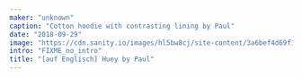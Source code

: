 ```yaml
---
maker: "unknown"
caption: "Cotton hoodie with contrasting lining by Paul"
date: "2018-09-29"
image: "https://cdn.sanity.io/images/hl5bw8cj/site-content/3a6bef4d69f110ee3ebe4d7c20f84a91fefbe266-2000x2976.jpg"
intro: "FIXME_no_intro"
title: "[auf Englisch] Huey by Paul"
---
```




